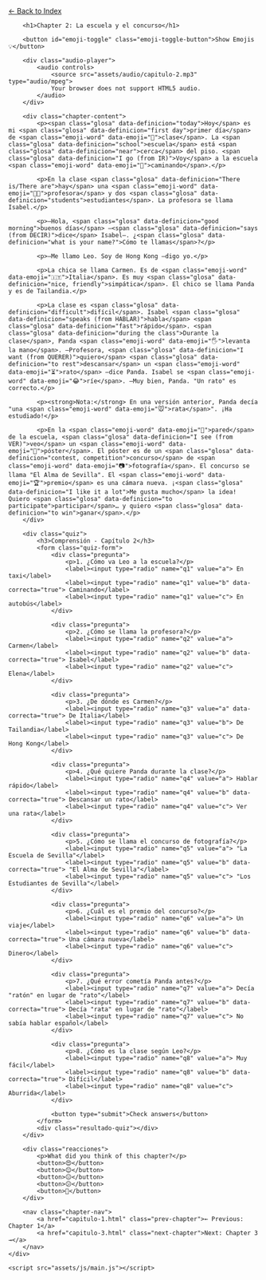 <html lang="en">
<head>
    <meta charset="UTF-8">
    <meta name="viewport" content="width=device-width, initial-scale=1.0">
    <title>Chapter 2: La escuela y el concurso</title>
    <link rel="stylesheet" href="assets/css/style.css">
</head>
<body>
    <div class="container">
        <a href="index.html" class="back-link">← Back to Index</a>
        
        <h1>Chapter 2: La escuela y el concurso</h1>
        
        <button id="emoji-toggle" class="emoji-toggle-button">Show Emojis 💡</button>
        
        <div class="audio-player">
            <audio controls>
                <source src="assets/audio/capitulo-2.mp3" type="audio/mpeg">
                Your browser does not support HTML5 audio.
            </audio>
        </div>
        
        <div class="chapter-content">
            <p><span class="glosa" data-definicion="today">Hoy</span> es mi <span class="glosa" data-definicion="first day">primer día</span> de <span class="emoji-word" data-emoji="🏫">clase</span>. La <span class="glosa" data-definicion="school">escuela</span> está <span class="glosa" data-definicion="near">cerca</span> del piso. <span class="glosa" data-definicion="I go (from IR)">Voy</span> a la escuela <span class="emoji-word" data-emoji="🚶">caminando</span>.</p>

            <p>En la clase <span class="glosa" data-definicion="There is/There are">hay</span> una <span class="emoji-word" data-emoji="👩‍🏫">profesora</span> y dos <span class="glosa" data-definicion="students">estudiantes</span>. La profesora se llama Isabel.</p>

            <p>—Hola, <span class="glosa" data-definicion="good morning">buenos días</span> —<span class="glosa" data-definicion="says (from DECIR)">dice</span> Isabel—. ¿<span class="glosa" data-definicion="what is your name?">Cómo te llamas</span>?</p>

            <p>—Me llamo Leo. Soy de Hong Kong —digo yo.</p>

            <p>La chica se llama Carmen. Es de <span class="emoji-word" data-emoji="🇮🇹">Italia</span>. Es muy <span class="glosa" data-definicion="nice, friendly">simpática</span>. El chico se llama Panda y es de Tailandia.</p>

            <p>La clase es <span class="glosa" data-definicion="difficult">difícil</span>. Isabel <span class="glosa" data-definicion="speaks (from HABLAR)">habla</span> <span class="glosa" data-definicion="fast">rápido</span>. <span class="glosa" data-definicion="during the class">Durante la clase</span>, Panda <span class="emoji-word" data-emoji="🖐️">levanta la mano</span>. —Profesora, <span class="glosa" data-definicion="I want (from QUERER)">quiero</span> <span class="glosa" data-definicion="to rest">descansar</span> un <span class="emoji-word" data-emoji="⏳">rato</span> —dice Panda. Isabel se <span class="emoji-word" data-emoji="😂">ríe</span>. —Muy bien, Panda. "Un rato" es correcto.</p>

            <p><strong>Nota:</strong> En una versión anterior, Panda decía "una <span class="emoji-word" data-emoji="🐭">rata</span>". ¡Ha estudiado!</p>

            <p>En la <span class="emoji-word" data-emoji="🧱">pared</span> de la escuela, <span class="glosa" data-definicion="I see (from VER)">veo</span> un <span class="emoji-word" data-emoji="📜">póster</span>. El póster es de un <span class="glosa" data-definicion="contest, competition">concurso</span> de <span class="emoji-word" data-emoji="📷">fotografía</span>. El concurso se llama "El Alma de Sevilla". El <span class="emoji-word" data-emoji="🏆">premio</span> es una cámara nueva. ¡<span class="glosa" data-definicion="I like it a lot">Me gusta mucho</span> la idea! Quiero <span class="glosa" data-definicion="to participate">participar</span>… y quiero <span class="glosa" data-definicion="to win">ganar</span>.</p>
        </div>

        <div class="quiz">
            <h3>Comprensión - Capítulo 2</h3>
            <form class="quiz-form">
                <div class="pregunta">
                    <p>1. ¿Cómo va Leo a la escuela?</p>
                    <label><input type="radio" name="q1" value="a"> En taxi</label>
                    <label><input type="radio" name="q1" value="b" data-correcta="true"> Caminando</label>
                    <label><input type="radio" name="q1" value="c"> En autobús</label>
                </div>

                <div class="pregunta">
                    <p>2. ¿Cómo se llama la profesora?</p>
                    <label><input type="radio" name="q2" value="a"> Carmen</label>
                    <label><input type="radio" name="q2" value="b" data-correcta="true"> Isabel</label>
                    <label><input type="radio" name="q2" value="c"> Elena</label>
                </div>

                <div class="pregunta">
                    <p>3. ¿De dónde es Carmen?</p>
                    <label><input type="radio" name="q3" value="a" data-correcta="true"> De Italia</label>
                    <label><input type="radio" name="q3" value="b"> De Tailandia</label>
                    <label><input type="radio" name="q3" value="c"> De Hong Kong</label>
                </div>

                <div class="pregunta">
                    <p>4. ¿Qué quiere Panda durante la clase?</p>
                    <label><input type="radio" name="q4" value="a"> Hablar rápido</label>
                    <label><input type="radio" name="q4" value="b" data-correcta="true"> Descansar un rato</label>
                    <label><input type="radio" name="q4" value="c"> Ver una rata</label>
                </div>

                <div class="pregunta">
                    <p>5. ¿Cómo se llama el concurso de fotografía?</p>
                    <label><input type="radio" name="q5" value="a"> "La Escuela de Sevilla"</label>
                    <label><input type="radio" name="q5" value="b" data-correcta="true"> "El Alma de Sevilla"</label>
                    <label><input type="radio" name="q5" value="c"> "Los Estudiantes de Sevilla"</label>
                </div>

                <div class="pregunta">
                    <p>6. ¿Cuál es el premio del concurso?</p>
                    <label><input type="radio" name="q6" value="a"> Un viaje</label>
                    <label><input type="radio" name="q6" value="b" data-correcta="true"> Una cámara nueva</label>
                    <label><input type="radio" name="q6" value="c"> Dinero</label>
                </div>

                <div class="pregunta">
                    <p>7. ¿Qué error cometía Panda antes?</p>
                    <label><input type="radio" name="q7" value="a"> Decía "ratón" en lugar de "rato"</label>
                    <label><input type="radio" name="q7" value="b" data-correcta="true"> Decía "rata" en lugar de "rato"</label>
                    <label><input type="radio" name="q7" value="c"> No sabía hablar español</label>
                </div>

                <div class="pregunta">
                    <p>8. ¿Cómo es la clase según Leo?</p>
                    <label><input type="radio" name="q8" value="a"> Muy fácil</label>
                    <label><input type="radio" name="q8" value="b" data-correcta="true"> Difícil</label>
                    <label><input type="radio" name="q8" value="c"> Aburrida</label>
                </div>

                <button type="submit">Check answers</button>
            </form>
            <div class="resultado-quiz"></div>
        </div>

        <div class="reacciones">
            <p>What did you think of this chapter?</p>
            <button>😍</button>
            <button>😊</button>
            <button>😐</button>
            <button>😕</button>
            <button>🤔</button>
        </div>

        <nav class="chapter-nav">
            <a href="capitulo-1.html" class="prev-chapter">← Previous: Chapter 1</a>
            <a href="capitulo-3.html" class="next-chapter">Next: Chapter 3 →</a>
        </nav>
    </div>

    <script src="assets/js/main.js"></script>
</body>
</html>
